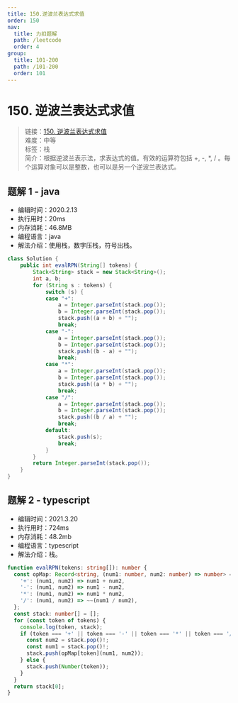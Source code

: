 ```yaml
---
title: 150.逆波兰表达式求值
order: 150
nav:
  title: 力扣题解
  path: /leetcode
  order: 4
group:
  title: 101-200
  path: /101-200
  order: 101
---
```


# 150. 逆波兰表达式求值

> 链接：[150. 逆波兰表达式求值](https://leetcode-cn.com/problems/evaluate-reverse-polish-notation/)  
> 难度：中等  
> 标签：栈  
> 简介：根据逆波兰表示法，求表达式的值。有效的运算符包括 +, -, \*, / 。每个运算对象可以是整数，也可以是另一个逆波兰表达式。

## 题解 1 - java

- 编辑时间：2020.2.13
- 执行用时：20ms
- 内存消耗：46.8MB
- 编程语言：java
- 解法介绍：使用栈，数字压栈，符号出栈。

```java
class Solution {
    public int evalRPN(String[] tokens) {
        Stack<String> stack = new Stack<String>();
		int a, b;
		for (String s : tokens) {
			switch (s) {
			case "+":
				a = Integer.parseInt(stack.pop());
				b = Integer.parseInt(stack.pop());
				stack.push((a + b) + "");
				break;
			case "-":
				a = Integer.parseInt(stack.pop());
				b = Integer.parseInt(stack.pop());
				stack.push((b - a) + "");
				break;
			case "*":
				a = Integer.parseInt(stack.pop());
				b = Integer.parseInt(stack.pop());
				stack.push((a * b) + "");
				break;
			case "/":
				a = Integer.parseInt(stack.pop());
				b = Integer.parseInt(stack.pop());
				stack.push((b / a) + "");
				break;
			default:
				stack.push(s);
				break;
			}
		}
		return Integer.parseInt(stack.pop());
    }
}
```

## 题解 2 - typescript

- 编辑时间：2021.3.20
- 执行用时：724ms
- 内存消耗：48.2mb
- 编程语言：typescript
- 解法介绍：栈。

```typescript
function evalRPN(tokens: string[]): number {
  const opMap: Record<string, (num1: number, num2: number) => number> = {
    '+': (num1, num2) => num1 + num2,
    '-': (num1, num2) => num1 - num2,
    '*': (num1, num2) => num1 * num2,
    '/': (num1, num2) => ~~(num1 / num2),
  };
  const stack: number[] = [];
  for (const token of tokens) {
    console.log(token, stack);
    if (token === '+' || token === '-' || token === '*' || token === '/') {
      const num2 = stack.pop()!;
      const num1 = stack.pop()!;
      stack.push(opMap[token](num1, num2));
    } else {
      stack.push(Number(token));
    }
  }
  return stack[0];
}
```

